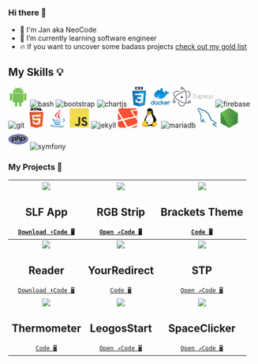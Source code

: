 ### Hi there 👋

- 💬 I'm Jan aka NeoCode
- 🌱 I’m currently learning software engineer
- 🔥 If you want to uncover some badass projects [check out my gold list](https://neocde.me/GoldList/)
<!--
- 👯 I’m looking to collaborate on ...
- 🤔 I’m looking for help with ...
- 💬 Ask me about ...
- 📫 How to reach me: ...
-->

## My Skills 💡
<p align="left"><img src="https://raw.githubusercontent.com/github/explore/80688e429a7d4ef2fca1e82350fe8e3517d3494d/topics/android/android.png" alt="android" width="40" height="40"/> <img src="https://www.vectorlogo.zone/logos/gnu_bash/gnu_bash-icon.svg" alt="bash" width="40" height="40"/> <img src="https://camo.githubusercontent.com/a664defdd5c2ec93a3fbfb51e0f2aaafa5dc57bf1e13aa47456ced037b3cebe8/68747470733a2f2f676574626f6f7473747261702e636f6d2f646f63732f352e302f6173736574732f6272616e642f626f6f7473747261702d6c6f676f2d736861646f772e706e67" alt="bootstrap" width="40" height="40"/> <img src="https://www.chartjs.org/media/logo-title.svg" alt="chartjs" width="40" height="40"/> <img src="https://raw.githubusercontent.com/github/explore/80688e429a7d4ef2fca1e82350fe8e3517d3494d/topics/css/css.png" alt="css3" width="40" height="40"/> <img src="https://raw.githubusercontent.com/github/explore/80688e429a7d4ef2fca1e82350fe8e3517d3494d/topics/docker/docker.png" alt="docker" width="40" height="40"/> <img src="https://raw.githubusercontent.com/github/explore/80688e429a7d4ef2fca1e82350fe8e3517d3494d/topics/electron/electron.png" alt="electron" width="40" height="40"/> <img src="https://raw.githubusercontent.com/github/explore/80688e429a7d4ef2fca1e82350fe8e3517d3494d/topics/express/express.png" alt="express" width="40" height="40"/> <img src="https://www.vectorlogo.zone/logos/firebase/firebase-icon.svg" alt="firebase" width="40" height="40"/> <img src="https://www.vectorlogo.zone/logos/git-scm/git-scm-icon.svg" alt="git" width="40" height="40"/> <img src="https://raw.githubusercontent.com/github/explore/80688e429a7d4ef2fca1e82350fe8e3517d3494d/topics/html/html.png" alt="html5" width="40" height="40"/> <img src="https://raw.githubusercontent.com/devicons/devicon/master/icons/java/java-original.svg" alt="java" width="40" height="40"/> <img src="https://raw.githubusercontent.com/devicons/devicon/master/icons/javascript/javascript-original.svg" alt="javascript" width="40" height="40"/> <img src="https://www.vectorlogo.zone/logos/jekyllrb/jekyllrb-icon.svg" alt="jekyll" width="40" height="40"/> <img src="https://raw.githubusercontent.com/devicons/devicon/master/icons/laravel/laravel-plain.svg" alt="laravel" width="40" height="40"/> <img src="https://raw.githubusercontent.com/devicons/devicon/master/icons/linux/linux-original.svg" alt="linux" width="40" height="40"/> <img src="https://www.vectorlogo.zone/logos/mariadb/mariadb-icon.svg" alt="mariadb" width="40" height="40"/> <img src="https://raw.githubusercontent.com/devicons/devicon/master/icons/mysql/mysql-original.svg" alt="mysql" width="40" height="40"/> <img src="https://raw.githubusercontent.com/devicons/devicon/master/icons/nodejs/nodejs-original.svg" alt="nodejs" width="40" height="40"/> <img src="https://raw.githubusercontent.com/devicons/devicon/master/icons/php/php-original.svg" alt="php" width="40" height="40"/> <img src="https://symfony.com/logos/symfony_black_03.svg" alt="symfony" width="40" height="40"/></p>

### My Projects 📕

| <img src="https://neocde.me/images/project-01.png" height="100px"><h2>SLF App</h2>[`Download ⬇️`](https://play.google.com/store/apps/details?id=me.neocode.slftool)[`Code 🖥️`](https://github.com/slftool/App) | <img src="https://neocde.me/images/project-02.png" height="100px"><h2>RGB Strip</h2>[`Open ↗️`](https://rgbstrip.js.org/)[`Code 🖥️`](https://github.com/xRealNeon/RGBStrip)  | <img src="https://neocde.me/images/project-03.png" height="100px"><h2>Brackets Theme</h2>[`Code 🖥️`](https://github.com/xRealNeon/80sBaby-Rework) |
|:---:|:---:|:---:|
| <img src="https://neocde.me/images/project-holder.png" height="100px"><h2>Reader</h2>[`Download ⬇️`](https://github.com/xRealNeon/Reader/releases)[`Code 🖥️`](https://github.com/xRealNeon/Reader) | <img src="https://neocde.me/images/project-04.png" height="100px"><h2>YourRedirect</h2>[`Code 🖥️`](https://github.com/xRealNeon/YourRedirect)  | <img src="https://neocde.me/images/project-05.png" height="100px"><h2>STP</h2>[`Open ↗️`](https://neocde.me/STP/)[`Code 🖥️`](https://github.com/xRealNeon/STP) |
| <img src="https://neocde.me/images/project-06.png" height="100px"><h2>Thermometer</h2>[`Code 🖥️`](https://github.com/xRealNeon/Thermometer) | <img src="https://neocde.me/images/project-07.png" height="100px"><h2>LeogosStart</h2>[`Open ↗️`](https://neocde.me/LeogosStart/)[`Code 🖥️`](https://github.com/xRealNeon/LeogosStart)  | <img src="https://neocde.me/images/project-08.png" height="100px"><h2>SpaceClicker</h2>[`Open ↗️`](https://neocde.me/SpaceClicker/)[`Code 🖥️`](https://github.com/xRealNeon/SpaceClicker) |
